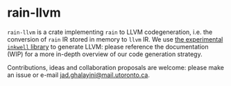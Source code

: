 # rain-llvm

`rain-llvm` is a crate implementing `rain` to LLVM codegeneration, i.e. the conversion of `rain` IR stored in memory to `llvm` IR. We use [the experimental `inkwell` library](https://github.com/TheDan64/inkwell) to generate LLVM: please reference the documentation (WIP) for a more in-depth overview of our code generation strategy.

Contributions, ideas and collaboration proposals are welcome: please make an issue or e-mail jad.ghalayini@mail.utoronto.ca.
